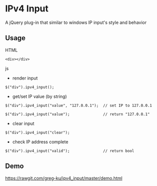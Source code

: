 # IPv4 Input

A jQuery plug-in that similar to windows IP input's style and behavior

## Usage

HTML

```
<div></div>
```

js

- render input

```
$("div").ipv4_input();
```

- get/set IP value (by string)

```
$("div").ipv4_input("value", "127.0.0.1");	// set IP to 127.0.0.1

$("div").ipv4_input("value");				// return "127.0.0.1"
```

- clear input

```
$("div").ipv4_input("clear");
```

- check IP address complete

```
$("div").ipv4_input("valid");				// return bool
```


## Demo

https://rawgit.com/greg-ku/ipv4_input/master/demo.html
